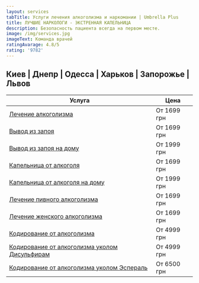 ```yaml
---
layout: services
tabTitle: Услуги лечения алкоголизма и наркомании | Umbrella Plus
title: ЛУЧШИЕ НАРКОЛОГИ - ЭКСТРЕННАЯ КАПЕЛЬНИЦА
description: Безопасность пациента всегда на первом месте.
image: /img/services.jpg
imageText: Команда врачей
ratingAvarage: 4.8/5
rating: '9782'
---
```


## Киев | Днепр | Одесса | Харьков | Запорожье | Львов

| Услуга                                                                                                                     | Цена        |
| -------------------------------------------------------------------------------------------------------------------------- | ----------- |
| [Лечение алкоголизма](https://umbrella-plus.com.ua/kiev/lechenie-alkogolizma-kiev/)                                        | От 1699 грн |
| [Вывод из запоя](https://umbrella-plus.com.ua/kiev/vivod-iz-zapoia-kiev/)                                                  | От 1699 грн |
| [Вывод из запоя на дому](https://umbrella-plus.com.ua/kiev/vivod-iz-zapoia-na-domy-kiev/)                                  | От 1999 грн |
| [Капельница от алкоголя](https://umbrella-plus.com.ua/kiev/kapelnica_ot_alkogola_kiev/)                                    | От 1699 грн |
| [Капельница от алкоголя на дому](https://umbrella-plus.com.ua/kiev/kapelnica_ot_alkogola_na_domy_kiev/)                    | От 1999 грн |
| [Лечение пивного алкоголизма](https://umbrella-plus.com.ua/kiev/lechenie-pivnogi-alkogolizma-kiev/)                        | От 1699 грн |
| [Лечение женского алкоголизма](https://umbrella-plus.com.ua/kiev/lechenie-jenskogo-alkogolizma-kiev/)                      | От 1699 грн |
| [Кодирование от алкоголизма](https://umbrella-plus.com.ua/kiev/kodirovka-ot-alkogolia-kiev/)                               | От 4999 грн |
| [Кодирование от алкоголизма уколом Дисульфирам](https://umbrella-plus.com.ua/kiev/kodirovka-ot-alkogolia-disulfiram-kiev/) | От 4999 грн |
| [Кодирование от алкоголизма уколом Эспераль](https://umbrella-plus.com.ua/kiev/kodirovka-ot-alkogolizma-espiarl-kiev/)     | От 6500 грн |
